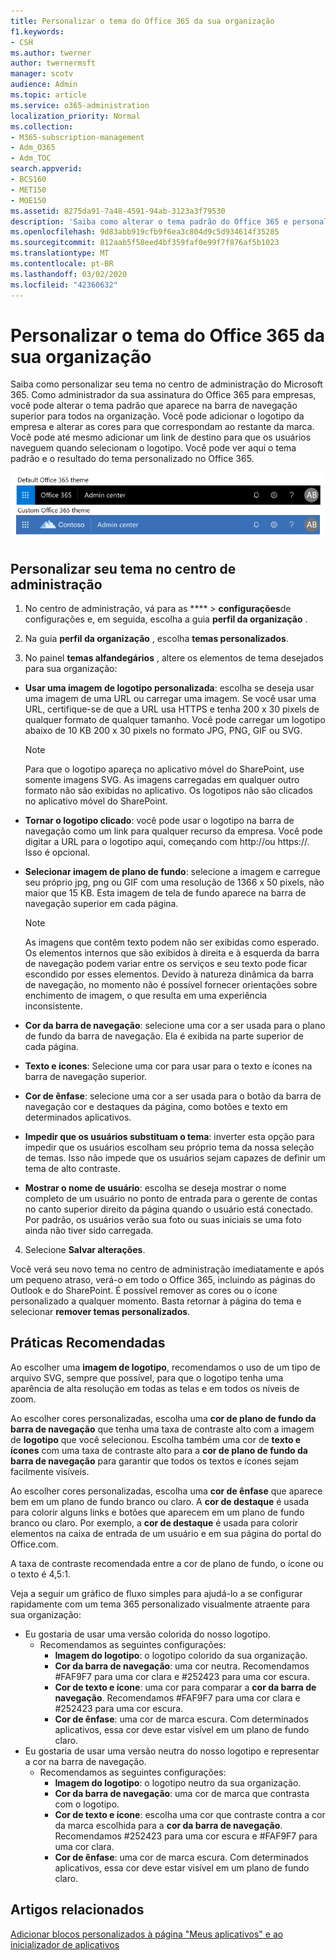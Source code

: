 ```yaml
---
title: Personalizar o tema do Office 365 da sua organização
f1.keywords:
- CSH
ms.author: twerner
author: twernermsft
manager: scotv
audience: Admin
ms.topic: article
ms.service: o365-administration
localization_priority: Normal
ms.collection:
- M365-subscription-management
- Adm_O365
- Adm_TOC
search.appverid:
- BCS160
- MET150
- MOE150
ms.assetid: 8275da91-7a48-4591-94ab-3123a3f79530
description: 'Saiba como alterar o tema padrão do Office 365 e personalizá-lo para corresponder ao logotipo ou à cor da empresa. '
ms.openlocfilehash: 9d83abb919cfb9f6ea3c804d9c5d934614f35285
ms.sourcegitcommit: 812aab5f58eed4bf359faf0e99f7f876af5b1023
ms.translationtype: MT
ms.contentlocale: pt-BR
ms.lasthandoff: 03/02/2020
ms.locfileid: "42360632"
---
```

# <a name="customize-the-office-365-theme-for-your-organization"></a>Personalizar o tema do Office 365 da sua organização

Saiba como personalizar seu tema no centro de administração do Microsoft 365. Como administrador da sua assinatura do Office 365 para empresas, você pode alterar o tema padrão que aparece na barra de navegação superior para todos na organização. Você pode adicionar o logotipo da empresa e alterar as cores para que correspondam ao restante da marca. Você pode até mesmo adicionar um link de destino para que os usuários naveguem quando selecionam o logotipo. Você pode ver aqui o tema padrão e o resultado do tema personalizado no Office 365.
  
![Tema padrão do Office 365 e tema personalizado do Office 365](../../media/e2cbc922-b424-4683-8c5c-fdbcbd0ce844.png)
  
## <a name="customize-your-theme-in-the-admin-center"></a>Personalizar seu tema no centro de administração

1. No centro de administração, vá para as **** \> **configurações**de configurações e, em seguida, escolha a guia **perfil da organização** .

2. Na guia **perfil da organização** , escolha **temas personalizados**.

3. No painel **temas alfandegários** , altere os elementos de tema desejados para sua organização:
    
  - **Usar uma imagem de logotipo personalizada**: escolha se deseja usar uma imagem de uma URL ou carregar uma imagem. Se você usar uma URL, certifique-se de que a URL usa HTTPS e tenha 200 x 30 pixels de qualquer formato de qualquer tamanho. Você pode carregar um logotipo abaixo de 10 KB 200 x 30 pixels no formato JPG, PNG, GIF ou SVG.

    > [!NOTE]
    > Para que o logotipo apareça no aplicativo móvel do SharePoint, use somente imagens SVG. As imagens carregadas em qualquer outro formato não são exibidas no aplicativo. Os logotipos não são clicados no aplicativo móvel do SharePoint.
    
  - **Tornar o logotipo clicado**: você pode usar o logotipo na barra de navegação como um link para qualquer recurso da empresa. Você pode digitar a URL para o logotipo aqui, começando com http://ou https://. Isso é opcional.
    
  - **Selecionar imagem de plano de fundo**: selecione a imagem e carregue seu próprio jpg, png ou GIF com uma resolução de 1366 x 50 pixels, não maior que 15 KB. Esta imagem de tela de fundo aparece na barra de navegação superior em cada página.
    
    > [!NOTE]
    > As imagens que contêm texto podem não ser exibidas como esperado. Os elementos internos que são exibidos à direita e à esquerda da barra de navegação podem variar entre os serviços e seu texto pode ficar escondido por esses elementos. Devido à natureza dinâmica da barra de navegação, no momento não é possível fornecer orientações sobre enchimento de imagem, o que resulta em uma experiência inconsistente. 
    
  - **Cor da barra de navegação**: selecione uma cor a ser usada para o plano de fundo da barra de navegação. Ela é exibida na parte superior de cada página.
    
  - **Texto e ícones**: Selecione uma cor para usar para o texto e ícones na barra de navegação superior.
    
  - **Cor de ênfase**: selecione uma cor a ser usada para o botão da barra de navegação cor e destaques da página, como botões e texto em determinados aplicativos.

   - **Impedir que os usuários substituam o tema**: inverter esta opção para impedir que os usuários escolham seu próprio tema da nossa seleção de temas. Isso não impede que os usuários sejam capazes de definir um tema de alto contraste.
      
  - **Mostrar o nome de usuário**: escolha se deseja mostrar o nome completo de um usuário no ponto de entrada para o gerente de contas no canto superior direito da página quando o usuário está conectado. Por padrão, os usuários verão sua foto ou suas iniciais se uma foto ainda não tiver sido carregada.
    
4. Selecione **Salvar alterações**.
    
Você verá seu novo tema no centro de administração imediatamente e após um pequeno atraso, verá-o em todo o Office 365, incluindo as páginas do Outlook e do SharePoint. É possível remover as cores ou o ícone personalizado a qualquer momento. Basta retornar à página do tema e selecionar **remover temas personalizados**.
  
## <a name="best-practices"></a>Práticas Recomendadas

Ao escolher uma **imagem de logotipo**, recomendamos o uso de um tipo de arquivo SVG, sempre que possível, para que o logotipo tenha uma aparência de alta resolução em todas as telas e em todos os níveis de zoom.

Ao escolher cores personalizadas, escolha uma **cor de plano de fundo da barra de navegação** que tenha uma taxa de contraste alto com a imagem de **logotipo** que você selecionou. Escolha também uma cor de **texto e ícones** com uma taxa de contraste alto para a **cor de plano de fundo da barra de navegação** para garantir que todos os textos e ícones sejam facilmente visíveis.

Ao escolher cores personalizadas, escolha uma **cor de ênfase** que aparece bem em um plano de fundo branco ou claro. A **cor de destaque** é usada para colorir alguns links e botões que aparecem em um plano de fundo branco ou claro. Por exemplo, a **cor de destaque** é usada para colorir elementos na caixa de entrada de um usuário e em sua página do portal do Office.com. 
  
A taxa de contraste recomendada entre a cor de plano de fundo, o ícone ou o texto é 4,5:1.

Veja a seguir um gráfico de fluxo simples para ajudá-lo a se configurar rapidamente com um tema 365 personalizado visualmente atraente para sua organização:
  - Eu gostaria de usar uma versão colorida do nosso logotipo.
    - Recomendamos as seguintes configurações:
      - **Imagem do logotipo**: o logotipo colorido da sua organização.
      - **Cor da barra de navegação**: uma cor neutra. Recomendamos #FAF9F7 para uma cor clara e #252423 para uma cor escura.
      - **Cor de texto e ícone**: uma cor para comparar a **cor da barra de navegação**. Recomendamos #FAF9F7 para uma cor clara e #252423 para uma cor escura.
      - **Cor de ênfase**: uma cor de marca escura. Com determinados aplicativos, essa cor deve estar visível em um plano de fundo claro.
  - Eu gostaria de usar uma versão neutra do nosso logotipo e representar a cor na barra de navegação.
    - Recomendamos as seguintes configurações:
      - **Imagem do logotipo**: o logotipo neutro da sua organização.
      - **Cor da barra de navegação**: uma cor de marca que contrasta com o logotipo.
      - **Cor de texto e ícone**: escolha uma cor que contraste contra a cor da marca escolhida para a **cor da barra de navegação**. Recomendamos #252423 para uma cor escura e #FAF9F7 para uma cor clara.
      - **Cor de ênfase**: uma cor de marca escura. Com determinados aplicativos, essa cor deve estar visível em um plano de fundo claro.
  
## <a name="related-articles"></a>Artigos relacionados

[Adicionar blocos personalizados à página "Meus aplicativos" e ao inicializador de aplicativos](../manage/customize-the-app-launcher.md)
  
  

